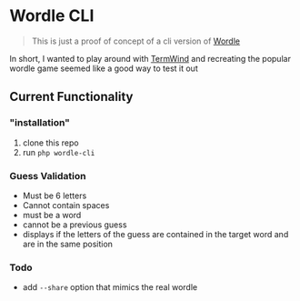 # Wordle CLI

> This is just a proof of concept of a cli version of [Wordle](https://www.powerlanguage.co.uk/wordle/)

In short, I wanted to play around with [TermWind](https://github.com/nunomaduro/termwind) and recreating the popular wordle game seemed like a good way to test it out

## Current Functionality

### "installation"

1. clone this repo
2. run `php wordle-cli`

### Guess Validation
* Must be 6 letters
* Cannot contain spaces
* must be a word
* cannot be a previous guess
* displays if the letters of the guess are contained in the target word and are in the same position

### Todo
* add `--share` option that mimics the real wordle
